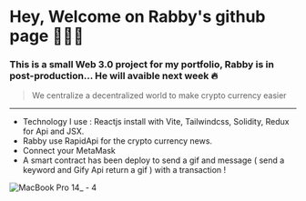 # Hey, Welcome on Rabby's github page 👨🏼‍💻

### This is a small Web 3.0 project for my portfolio, Rabby is in post-production... He will avaible next week 🔥

> We centralize a decentralized world to make crypto currency easier



--------

 - Technology I use : Reactjs install with Vite, Tailwindcss, Solidity, Redux for Api and JSX.
 - Rabby use RapidApi for the crypto currency news.
 - Connect your MetaMask
 - A smart contract has been deploy to send a gif and message ( send a keyword and Gify Api return a gif ) with a transaction !

![MacBook Pro 14_ - 4](https://user-images.githubusercontent.com/65251696/150695855-19912588-19af-452f-ac4f-e2abc0df37ac.png)

